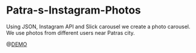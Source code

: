 # Patra-s-Instagram-Photos

Using JSON, Instagram API and Slick carousel we create a photo carousel. We use photos from different users near Patras city.

@<a href="http://www.angelop.net/patrascarousel/">DEMO</a>
